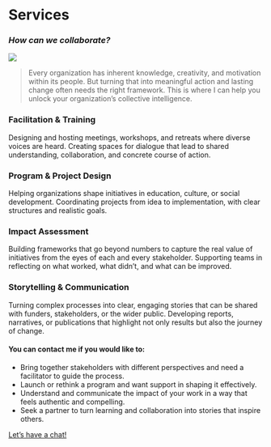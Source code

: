 # Services
### _How can we collaborate?_
![](https://cigdemtongal.github.io/services.png)
>Every organization has inherent knowledge, creativity, and motivation within its people. But turning that into meaningful action and lasting change often needs the right framework. This is where I can help you unlock your organization’s collective intelligence.

### Facilitation & Training
Designing and hosting meetings, workshops, and retreats where diverse voices are heard.
Creating spaces for dialogue that lead to shared understanding, collaboration, and concrete course of action.
### Program & Project Design
Helping organizations shape initiatives in education, culture, or social development.
Coordinating projects from idea to implementation, with clear structures and realistic goals.
### Impact Assessment
Building frameworks that go beyond numbers to capture the real value of initiatives from the eyes of each and every stakeholder.
Supporting teams in reflecting on what worked, what didn’t, and what can be improved.
### Storytelling & Communication
Turning complex processes into clear, engaging stories that can be shared with funders, stakeholders, or the wider public.
Developing reports, narratives, or publications that highlight not only results but also the journey of change.

#### You can contact me if you would like to:
- Bring together stakeholders with different perspectives and need a facilitator to guide the process.
- Launch or rethink a program and want support in shaping it effectively.
- Understand and communicate the impact of your work in a way that feels authentic and compelling.
- Seek a partner to turn learning and collaboration into stories that inspire others.

[Let’s have a chat!](#)
   
